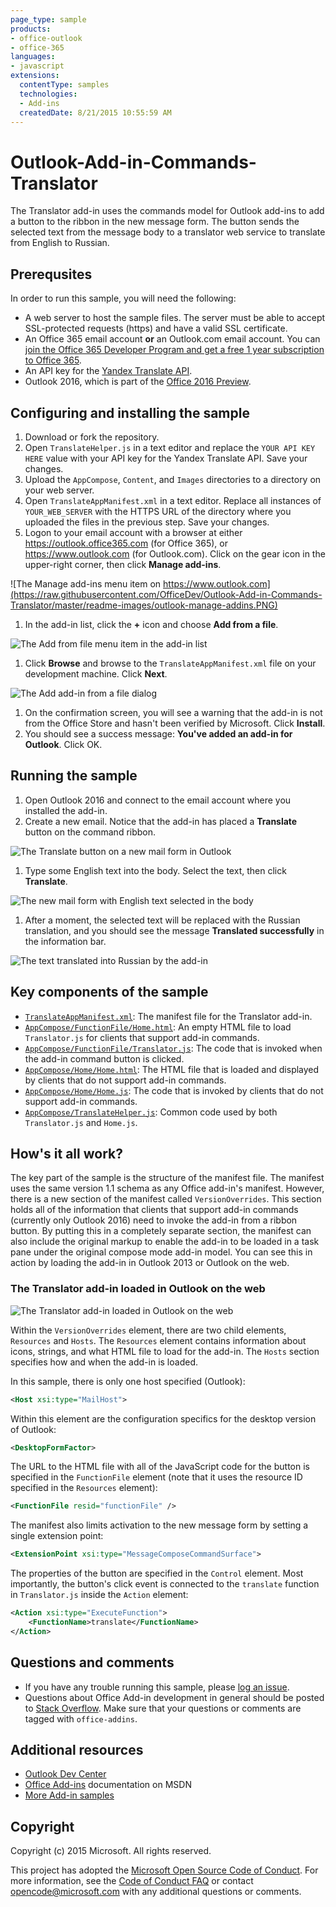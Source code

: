 ```yaml
---
page_type: sample
products:
- office-outlook
- office-365
languages:
- javascript
extensions:
  contentType: samples
  technologies:
  - Add-ins
  createdDate: 8/21/2015 10:55:59 AM
---
```

# Outlook-Add-in-Commands-Translator

The Translator add-in uses the commands model for Outlook add-ins to add a button to the ribbon in the new message form. The button sends the selected text from the message body to a translator web service to translate from English to Russian.

## Prerequsites

In order to run this sample, you will need the following:

- A web server to host the sample files. The server must be able to accept SSL-protected requests (https) and have a valid SSL certificate.
- An Office 365 email account **or** an Outlook.com email account. You can [join the Office 365 Developer Program and get a free 1 year subscription to Office 365](https://aka.ms/devprogramsignup).
- An API key for the [Yandex Translate API](https://translate.yandex.com/developers).
- Outlook 2016, which is part of the [Office 2016 Preview](https://products.office.com/en-us/office-2016-preview).

## Configuring and installing the sample

1. Download or fork the repository.
1. Open `TranslateHelper.js` in a text editor and replace the `YOUR API KEY HERE` value with your API key for the Yandex Translate API. Save your changes.
1. Upload the `AppCompose`, `Content`, and `Images` directories to a directory on your web server.
1. Open `TranslateAppManifest.xml` in a text editor. Replace all instances of `YOUR_WEB_SERVER` with the HTTPS URL of the directory where you uploaded the files in the previous step. Save your changes.
1. Logon to your email account with a browser at either https://outlook.office365.com (for Office 365), or https://www.outlook.com (for Outlook.com). Click on the gear icon in the upper-right corner, then click **Manage add-ins**.
    
  ![The Manage add-ins menu item on https://www.outlook.com](https://raw.githubusercontent.com/OfficeDev/Outlook-Add-in-Commands-Translator/master/readme-images/outlook-manage-addins.PNG)
    
1. In the add-in list, click the **+** icon and choose **Add from a file**.

  ![The Add from file menu item in the add-in list](https://raw.githubusercontent.com/OfficeDev/Outlook-Add-in-Commands-Translator/master/readme-images/addin-list.PNG)

1. Click **Browse** and browse to the `TranslateAppManifest.xml` file on your development machine. Click **Next**.

  ![The Add add-in from a file dialog](https://raw.githubusercontent.com/OfficeDev/Outlook-Add-in-Commands-Translator/master/readme-images/browse-manifest.PNG)

1. On the confirmation screen, you will see a warning that the add-in is not from the Office Store and hasn't been verified by Microsoft. Click **Install**.
1. You should see a success message: **You've added an add-in for Outlook**. Click OK.

## Running the sample ##

1. Open Outlook 2016 and connect to the email account where you installed the add-in.
1. Create a new email. Notice that the add-in has placed a **Translate** button on the command ribbon.

  ![The Translate button on a new mail form in Outlook](https://raw.githubusercontent.com/OfficeDev/Outlook-Add-in-Commands-Translator/master/readme-images/new-mail.PNG)

1. Type some English text into the body. Select the text, then click **Translate**.

  ![The new mail form with English text selected in the body](https://raw.githubusercontent.com/OfficeDev/Outlook-Add-in-Commands-Translator/master/readme-images/text-selected.PNG)

1. After a moment, the selected text will be replaced with the Russian translation, and you should see the message **Translated successfully** in the information bar.

  ![The text translated into Russian by the add-in](https://raw.githubusercontent.com/OfficeDev/Outlook-Add-in-Commands-Translator/master/readme-images/text-translated.PNG)

## Key components of the sample

- [```TranslateAppManifest.xml```](TranslateAppManifest.xml): The manifest file for the Translator add-in.
- [```AppCompose/FunctionFile/Home.html```](AppCompose/FunctionFile/Home.html): An empty HTML file to load `Translator.js` for clients that support add-in commands.
- [```AppCompose/FunctionFile/Translator.js```](AppCompose/FunctionFile/Translator.js): The code that is invoked when the add-in command button is clicked.
- [```AppCompose/Home/Home.html```](AppCompose/Home/Home.html): The HTML file that is loaded and displayed by clients that do not support add-in commands.
- [```AppCompose/Home/Home.js```](AppCompose/Home/Home.js): The code that is invoked by clients that do not support add-in commands.
- [```AppCompose/TranslateHelper.js```](AppCompose/TranslateHelper.js): Common code used by both `Translator.js` and `Home.js`.

## How's it all work?

The key part of the sample is the structure of the manifest file. The manifest uses the same version 1.1 schema as any Office add-in's manifest. However, there is a new section of the manifest called `VersionOverrides`. This section holds all of the information that clients that support add-in commands (currently only Outlook 2016) need to invoke the add-in from a ribbon button. By putting this in a completely separate section, the manifest can also include the original markup to enable the add-in to be loaded in a task pane under the original compose mode add-in model. You can see this in action by loading the add-in in Outlook 2013 or Outlook on the web.

### The Translator add-in loaded in Outlook on the web ###

![The Translator add-in loaded in Outlook on the web](https://raw.githubusercontent.com/OfficeDev/Outlook-Add-in-Commands-Translator/master/readme-images/outlook-on-web.PNG)

Within the `VersionOverrides` element, there are two child elements, `Resources` and `Hosts`. The `Resources` element contains information about icons, strings, and what HTML file to load for the add-in. The `Hosts` section specifies how and when the add-in is loaded.

In this sample, there is only one host specified (Outlook):

```xml
<Host xsi:type="MailHost">
```
    
Within this element are the configuration specifics for the desktop version of Outlook:

```xml
<DesktopFormFactor>
```
    
The URL to the HTML file with all of the JavaScript code for the button is specified in the `FunctionFile` element (note that it uses the resource ID specified in the `Resources` element):

```xml
<FunctionFile resid="functionFile" />
```
    
The manifest also limits activation to the new message form by setting a single extension point:

```xml
<ExtensionPoint xsi:type="MessageComposeCommandSurface">
```
    
The properties of the button are specified in the `Control` element. Most importantly, the button's click event is connected to the `translate` function in `Translator.js` inside the `Action` element:

```xml
<Action xsi:type="ExecuteFunction">
    <FunctionName>translate</FunctionName>
</Action>
```
    
## Questions and comments

- If you have any trouble running this sample, please [log an issue](https://github.com/OfficeDev/Outlook-Add-in-Commands-Translator/issues).
- Questions about Office Add-in development in general should be posted to [Stack Overflow](http://stackoverflow.com/questions/tagged/office-addins). Make sure that your questions or comments are tagged with `office-addins`.

## Additional resources

- [Outlook Dev Center](https://dev.outlook.com)
- [Office Add-ins](https://msdn.microsoft.com/library/office/jj220060.aspx) documentation on MSDN
- [More Add-in samples](https://github.com/OfficeDev?utf8=%E2%9C%93&query=-Add-in)

## Copyright

Copyright (c) 2015 Microsoft. All rights reserved.


This project has adopted the [Microsoft Open Source Code of Conduct](https://opensource.microsoft.com/codeofconduct/). For more information, see the [Code of Conduct FAQ](https://opensource.microsoft.com/codeofconduct/faq/) or contact [opencode@microsoft.com](mailto:opencode@microsoft.com) with any additional questions or comments.
